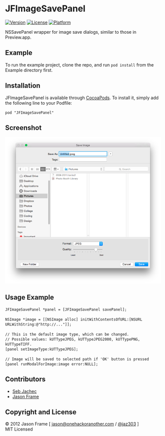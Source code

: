 # JFImageSavePanel

[![Version](https://img.shields.io/cocoapods/v/JFImageSavePanel.svg?style=flat)](http://cocoadocs.org/docsets/JFImageSavePanel)
[![License](https://img.shields.io/cocoapods/l/JFImageSavePanel.svg?style=flat)](http://cocoadocs.org/docsets/JFImageSavePanel)
[![Platform](https://img.shields.io/cocoapods/p/JFImageSavePanel.svg?style=flat)](http://cocoadocs.org/docsets/JFImageSavePanel)

NSSavePanel wrapper for image save dialogs, similar to those in Preview.app.

## Example

To run the example project, clone the repo, and run `pod install` from the Example directory first.

## Installation

JFImageSavePanel is available through [CocoaPods](http://cocoapods.org). To install
it, simply add the following line to your Podfile:

    pod "JFImageSavePanel"

## Screenshot

![JFImageSavePanel](https://github.com/jaz303/JFImageSavePanel/raw/master/screenshot.png)

## Usage Example

    JFImageSavePanel *panel = [JFImageSavePanel savePanel];
    
    NSImage *image = [[NSImage alloc] initWithContentsOfURL:[NSURL URLWithString:@"http://..."]];
    
    // This is the default image type, which can be changed.
    // Possible values: kUTTypeJPEG, kUTTypeJPEG2000, kUTTypePNG, kUTTypeTIFF.
    [panel setImageType:kUTTypeJPEG];
    
    // Image will be saved to selected path if 'OK' button is pressed
    [panel runModalForImage:image error:NULL];
    
## Contributors

  * [Seb Jachec](http://github.com/sebj)
  * [Jason Frame](http://github.com/jaz303)

## Copyright and License

&copy; 2012 Jason Frame [ [jason@onehackoranother.com](mailto:jason@onehackoranother.com) / [@jaz303](http://twitter.com/jaz303) ]  
MIT Licensed
